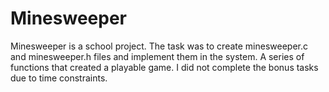 # Minesweeper
Minesweeper is a school project. The task was to create minesweeper.c and minesweeper.h files and implement them in the system.
A series of functions that created a playable game. I did not complete the bonus tasks due to time constraints.

